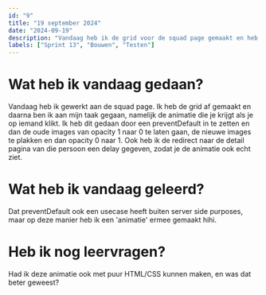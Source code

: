 ```yaml
---
id: "9"
title: "19 september 2024"
date: "2024-09-19"
description: "Vandaag heb ik de grid voor de squad page gemaakt en heb ik de animatie in elkaar gezet door middel van preventDefault en JS magic."
labels: ["Sprint 13", "Bouwen", "Testen"]
---
```


# Wat heb ik vandaag gedaan?

Vandaag heb ik gewerkt aan de squad page. Ik heb de grid af gemaakt en daarna ben ik aan mijn taak gegaan, namelijk de animatie die je krijgt als je op iemand klikt. Ik heb dit gedaan door een preventDefault in te zetten en dan de oude images van opacity 1 naar 0 te laten gaan, de nieuwe images te plakken en dan opacity 0 naar 1. Ook heb ik de redirect naar de detail pagina van die persoon een delay gegeven, zodat je de animatie ook echt ziet.

# Wat heb ik vandaag geleerd?

Dat preventDefault ook een usecase heeft buiten server side purposes, maar op deze manier heb ik een 'animatie' ermee gemaakt hihi.

# Heb ik nog leervragen?

Had ik deze animatie ook met puur HTML/CSS kunnen maken, en was dat beter geweest?








